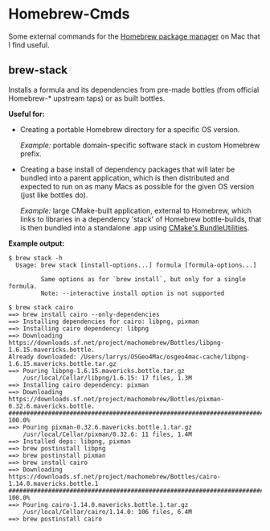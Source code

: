 Homebrew-Cmds
==============

Some external commands for the [Homebrew package manager][hb] on Mac that I find
useful.

[hb]: http://brew.sh/

brew-stack
----------

Installs a formula and its dependencies from pre-made bottles (from official 
Homebrew-* upstream taps) or as built bottles.

**Useful for:**

 * Creating a portable Homebrew directory for a specific OS version.
 
   *Example:* portable domain-specific software stack in custom Homebrew prefix.
    
 * Creating a base install of dependency packages that will later be bundled 
   into a parent application, which is then distributed and expected to run on 
   as many Macs as possible for the given OS version (just like bottles do).
   
   *Example:* large CMake-built application, external to Homebrew, which links 
   to libraries in a dependency 'stack' of Homebrew bottle-builds, that is then
   bundled into a standalone .app using [CMake's BundleUtilities][butils].

[butils]: http://www.cmake.org/cmake/help/v3.0/module/BundleUtilities.html

**Example output:**

```
$ brew stack -h
  Usage: brew stack [install-options...] formula [formula-options...]

         Same options as for `brew install`, but only for a single formula.
         Note: --interactive install option is not supported

$ brew stack cairo
==> brew install cairo --only-dependencies
==> Installing dependencies for cairo: libpng, pixman
==> Installing cairo dependency: libpng
==> Downloading https://downloads.sf.net/project/machomebrew/Bottles/libpng-1.6.15.mavericks.bottle.
Already downloaded: /Users/larrys/OSGeo4Mac/osgeo4mac-cache/libpng-1.6.15.mavericks.bottle.tar.gz
==> Pouring libpng-1.6.15.mavericks.bottle.tar.gz
    /usr/local/Cellar/libpng/1.6.15: 17 files, 1.3M
==> Installing cairo dependency: pixman
==> Downloading https://downloads.sf.net/project/machomebrew/Bottles/pixman-0.32.6.mavericks.bottle.
######################################################################## 100.0%
==> Pouring pixman-0.32.6.mavericks.bottle.1.tar.gz
    /usr/local/Cellar/pixman/0.32.6: 11 files, 1.4M
==> Installed deps: libpng, pixman
==> brew postinstall libpng
==> brew postinstall pixman
==> brew install cairo
==> Downloading https://downloads.sf.net/project/machomebrew/Bottles/cairo-1.14.0.mavericks.bottle.1
######################################################################## 100.0%
==> Pouring cairo-1.14.0.mavericks.bottle.1.tar.gz
    /usr/local/Cellar/cairo/1.14.0: 106 files, 6.4M
==> brew postinstall cairo
```
